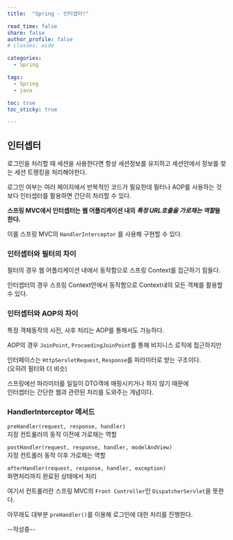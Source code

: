 ```yaml
---
title:  "Spring - 인터셉터!"

read_time: false
share: false
author_profile: false
# classes: wide

categories:
  - Spring

tags:
  - Spring
  - java

toc: true
toc_sticky: true

---
```


## 인터셉터

로그인을 처리할 때 세션을 사용한다면 항상 세션정보를 유지하고 세션안에서 정보를 찾는 세션 트랭킹을 처리해야한다.  

로그인 여부는 여러 페이지에서 반복적인 코드가 필요한데 필터나 AOP를 사용하는 것 보다 인터셉터를 활용하면 간단히 처리할 수 있다.  

**스프링 MVC에서 인터셉터는 웹 어플리케이션 내의 *특정 URL호출을 가로채는 역할*을 한다.**   

이를 스프링 MVC의 `HandlerInterceptor` 를 사용해 구현할 수 있다.  

### 인터셉터와 필터의 차이

필터의 경우 웹 어플리케이션 내에서 동작함으로 스프링 Context를 접근하기 힘들다.  

인터셉터의 경우 스프링 Context안에서 동작함으로 Context내의 모든 객체를 활용할 수 있다.  

### 인터셉터와 AOP의 차이

특정 객체동작의 사전, 사후 처리는 AOP를 통해서도 가능하다.  

AOP의 경우 `JoinPoint`, `ProceedingJoinPoint`를 통해 비지니스 로직에 접근하지만  

인터페이스는 `HttpServletRequest`, `Response`를 파라미터로 받는 구조이다.  
(오히려 필터와 더 비슷)

스프링에선 파라미터를 일일이 DTO객에 매핑시키거나 하지 않기 때문에  
인터셉터는 간단한 웹과 관련된 처리를 도와주는 개념이다.

### HandlerInterceptor 메서드

`preHandler(request, response, handler)`  
지정 컨트롤러의 동작 이전에 가로채는 역할  

`postHandler(request, response, handler, modelAndView)`  
지정 컨트롤러 동작 이후 가로채는 역할

`afterHandler(request, response, handler, exception)`  
화면처리까지 완료된 상태에서 처리  

여기서 컨트롤러란 스프링 MVC의 `Front Controller`인 `DispatcherServlet`을 뜻한다.

아무래도 대부분 `preHandler()`를 이용해 로그인에 대한 처리를 진행한다.  

--작성중--